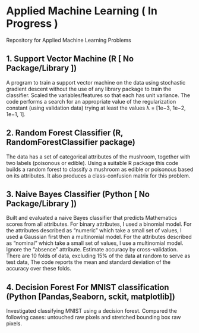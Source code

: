 # Applied Machine Learning ( In Progress ) 
Repository for Applied Machine Learning Problems
 
## 1. Support Vector Machine (R [ No Package/Library ])
A program to train a support vector machine on the data using stochastic gradient descent without the use of any 
library package to train the classifier. Scaled the variables/features so that each has unit variance. 
The code performs a search for an appropriate value of the regularization constant (using validation data)
trying at least the values λ = [1e−3, 1e−2, 1e−1, 1].

## 2. Random Forest Classifier (R, RandomForestClassifier package)
The data has a set of categorical attributes of the mushroom, together with two labels (poisonous or
edible). Using a suitable R package this code builds a random forest to classify a mushroom as edible or poisonous based
on its attributes. It also produces a class-confusion matrix for this problem. 

## 3. Naive Bayes Classifier (Python [ No Package/Library ])
Built and evaluated a naive Bayes classifier that predicts Mathematics scores from all attributes.
For binary attributes, I used a binomial model. For the attributes described as “numeric” which
take a small set of values, I used a Gaussian first then a multinomial model. For the attributes described as “nominal” 
which take a small set of values, I use a multinomial model. Ignore the “absence” attribute.
Estimate accuracy by cross-validation. There are 10 folds of data, excluding 15% of the data at random to serve as test data, The code reports the mean and standard deviation
of the accuracy over these folds.

## 4. Decision Forest For MNIST classification (Python [Pandas,Seaborn, sckit, matplotlib])
Investigated classifying MNIST using a decision forest. Compared the following cases: untouched raw pixels and stretched
bounding box raw pixels.

